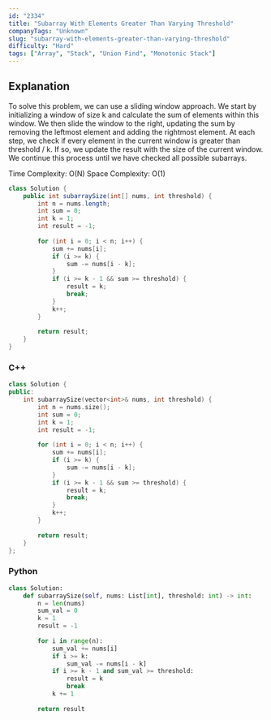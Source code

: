 ```yaml
---
id: "2334"
title: "Subarray With Elements Greater Than Varying Threshold"
companyTags: "Unknown"
slug: "subarray-with-elements-greater-than-varying-threshold"
difficulty: "Hard"
tags: ["Array", "Stack", "Union Find", "Monotonic Stack"]
---
```


## Explanation
To solve this problem, we can use a sliding window approach. We start by initializing a window of size k and calculate the sum of elements within this window. We then slide the window to the right, updating the sum by removing the leftmost element and adding the rightmost element. At each step, we check if every element in the current window is greater than threshold / k. If so, we update the result with the size of the current window. We continue this process until we have checked all possible subarrays.

Time Complexity: O(N)
Space Complexity: O(1)
```java
class Solution {
    public int subarraySize(int[] nums, int threshold) {
        int n = nums.length;
        int sum = 0;
        int k = 1;
        int result = -1;
        
        for (int i = 0; i < n; i++) {
            sum += nums[i];
            if (i >= k) {
                sum -= nums[i - k];
            }
            if (i >= k - 1 && sum >= threshold) {
                result = k;
                break;
            }
            k++;
        }
        
        return result;
    }
}
```

### C++
```cpp
class Solution {
public:
    int subarraySize(vector<int>& nums, int threshold) {
        int n = nums.size();
        int sum = 0;
        int k = 1;
        int result = -1;
        
        for (int i = 0; i < n; i++) {
            sum += nums[i];
            if (i >= k) {
                sum -= nums[i - k];
            }
            if (i >= k - 1 && sum >= threshold) {
                result = k;
                break;
            }
            k++;
        }
        
        return result;
    }
};
```

### Python
```python
class Solution:
    def subarraySize(self, nums: List[int], threshold: int) -> int:
        n = len(nums)
        sum_val = 0
        k = 1
        result = -1
        
        for i in range(n):
            sum_val += nums[i]
            if i >= k:
                sum_val -= nums[i - k]
            if i >= k - 1 and sum_val >= threshold:
                result = k
                break
            k += 1
        
        return result
```